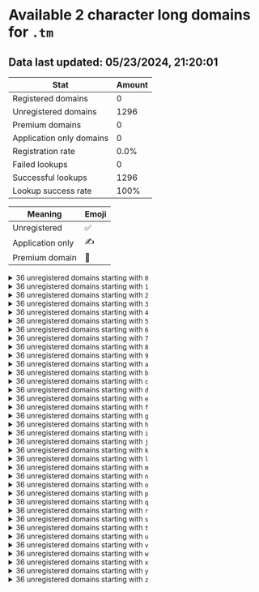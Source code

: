 # Available 2 character long domains for `.tm`

## Data last updated: 05/23/2024, 21:20:01

|Stat|Amount|
|--|--|
|Registered domains|0|
|Unregistered domains|1296|
|Premium domains|0|
|Application only domains|0|
|Registration rate|0.0%|
|Failed lookups|0|
|Successful lookups|1296|
|Lookup success rate|100%|


|Meaning|Emoji|
|--|--|
|Unregistered|:white_check_mark:|
|Application only|:writing_hand:|
|Premium domain|:gem:|

<details>
<summary>36 unregistered domains starting with <bold><code>0</code></bold></summary>

|Type|Domain|
|--|--|
|:white_check_mark:|`00.tm`|
|:white_check_mark:|`01.tm`|
|:white_check_mark:|`02.tm`|
|:white_check_mark:|`03.tm`|
|:white_check_mark:|`04.tm`|
|:white_check_mark:|`05.tm`|
|:white_check_mark:|`06.tm`|
|:white_check_mark:|`07.tm`|
|:white_check_mark:|`08.tm`|
|:white_check_mark:|`09.tm`|
|:white_check_mark:|`0a.tm`|
|:white_check_mark:|`0b.tm`|
|:white_check_mark:|`0c.tm`|
|:white_check_mark:|`0d.tm`|
|:white_check_mark:|`0e.tm`|
|:white_check_mark:|`0f.tm`|
|:white_check_mark:|`0g.tm`|
|:white_check_mark:|`0h.tm`|
|:white_check_mark:|`0i.tm`|
|:white_check_mark:|`0j.tm`|
|:white_check_mark:|`0k.tm`|
|:white_check_mark:|`0l.tm`|
|:white_check_mark:|`0m.tm`|
|:white_check_mark:|`0n.tm`|
|:white_check_mark:|`0o.tm`|
|:white_check_mark:|`0p.tm`|
|:white_check_mark:|`0q.tm`|
|:white_check_mark:|`0r.tm`|
|:white_check_mark:|`0s.tm`|
|:white_check_mark:|`0t.tm`|
|:white_check_mark:|`0u.tm`|
|:white_check_mark:|`0v.tm`|
|:white_check_mark:|`0w.tm`|
|:white_check_mark:|`0x.tm`|
|:white_check_mark:|`0y.tm`|
|:white_check_mark:|`0z.tm`|
</details>
<details>
<summary>36 unregistered domains starting with <bold><code>1</code></bold></summary>

|Type|Domain|
|--|--|
|:white_check_mark:|`10.tm`|
|:white_check_mark:|`11.tm`|
|:white_check_mark:|`12.tm`|
|:white_check_mark:|`13.tm`|
|:white_check_mark:|`14.tm`|
|:white_check_mark:|`15.tm`|
|:white_check_mark:|`16.tm`|
|:white_check_mark:|`17.tm`|
|:white_check_mark:|`18.tm`|
|:white_check_mark:|`19.tm`|
|:white_check_mark:|`1a.tm`|
|:white_check_mark:|`1b.tm`|
|:white_check_mark:|`1c.tm`|
|:white_check_mark:|`1d.tm`|
|:white_check_mark:|`1e.tm`|
|:white_check_mark:|`1f.tm`|
|:white_check_mark:|`1g.tm`|
|:white_check_mark:|`1h.tm`|
|:white_check_mark:|`1i.tm`|
|:white_check_mark:|`1j.tm`|
|:white_check_mark:|`1k.tm`|
|:white_check_mark:|`1l.tm`|
|:white_check_mark:|`1m.tm`|
|:white_check_mark:|`1n.tm`|
|:white_check_mark:|`1o.tm`|
|:white_check_mark:|`1p.tm`|
|:white_check_mark:|`1q.tm`|
|:white_check_mark:|`1r.tm`|
|:white_check_mark:|`1s.tm`|
|:white_check_mark:|`1t.tm`|
|:white_check_mark:|`1u.tm`|
|:white_check_mark:|`1v.tm`|
|:white_check_mark:|`1w.tm`|
|:white_check_mark:|`1x.tm`|
|:white_check_mark:|`1y.tm`|
|:white_check_mark:|`1z.tm`|
</details>
<details>
<summary>36 unregistered domains starting with <bold><code>2</code></bold></summary>

|Type|Domain|
|--|--|
|:white_check_mark:|`20.tm`|
|:white_check_mark:|`21.tm`|
|:white_check_mark:|`22.tm`|
|:white_check_mark:|`23.tm`|
|:white_check_mark:|`24.tm`|
|:white_check_mark:|`25.tm`|
|:white_check_mark:|`26.tm`|
|:white_check_mark:|`27.tm`|
|:white_check_mark:|`28.tm`|
|:white_check_mark:|`29.tm`|
|:white_check_mark:|`2a.tm`|
|:white_check_mark:|`2b.tm`|
|:white_check_mark:|`2c.tm`|
|:white_check_mark:|`2d.tm`|
|:white_check_mark:|`2e.tm`|
|:white_check_mark:|`2f.tm`|
|:white_check_mark:|`2g.tm`|
|:white_check_mark:|`2h.tm`|
|:white_check_mark:|`2i.tm`|
|:white_check_mark:|`2j.tm`|
|:white_check_mark:|`2k.tm`|
|:white_check_mark:|`2l.tm`|
|:white_check_mark:|`2m.tm`|
|:white_check_mark:|`2n.tm`|
|:white_check_mark:|`2o.tm`|
|:white_check_mark:|`2p.tm`|
|:white_check_mark:|`2q.tm`|
|:white_check_mark:|`2r.tm`|
|:white_check_mark:|`2s.tm`|
|:white_check_mark:|`2t.tm`|
|:white_check_mark:|`2u.tm`|
|:white_check_mark:|`2v.tm`|
|:white_check_mark:|`2w.tm`|
|:white_check_mark:|`2x.tm`|
|:white_check_mark:|`2y.tm`|
|:white_check_mark:|`2z.tm`|
</details>
<details>
<summary>36 unregistered domains starting with <bold><code>3</code></bold></summary>

|Type|Domain|
|--|--|
|:white_check_mark:|`30.tm`|
|:white_check_mark:|`31.tm`|
|:white_check_mark:|`32.tm`|
|:white_check_mark:|`33.tm`|
|:white_check_mark:|`34.tm`|
|:white_check_mark:|`35.tm`|
|:white_check_mark:|`36.tm`|
|:white_check_mark:|`37.tm`|
|:white_check_mark:|`38.tm`|
|:white_check_mark:|`39.tm`|
|:white_check_mark:|`3a.tm`|
|:white_check_mark:|`3b.tm`|
|:white_check_mark:|`3c.tm`|
|:white_check_mark:|`3d.tm`|
|:white_check_mark:|`3e.tm`|
|:white_check_mark:|`3f.tm`|
|:white_check_mark:|`3g.tm`|
|:white_check_mark:|`3h.tm`|
|:white_check_mark:|`3i.tm`|
|:white_check_mark:|`3j.tm`|
|:white_check_mark:|`3k.tm`|
|:white_check_mark:|`3l.tm`|
|:white_check_mark:|`3m.tm`|
|:white_check_mark:|`3n.tm`|
|:white_check_mark:|`3o.tm`|
|:white_check_mark:|`3p.tm`|
|:white_check_mark:|`3q.tm`|
|:white_check_mark:|`3r.tm`|
|:white_check_mark:|`3s.tm`|
|:white_check_mark:|`3t.tm`|
|:white_check_mark:|`3u.tm`|
|:white_check_mark:|`3v.tm`|
|:white_check_mark:|`3w.tm`|
|:white_check_mark:|`3x.tm`|
|:white_check_mark:|`3y.tm`|
|:white_check_mark:|`3z.tm`|
</details>
<details>
<summary>36 unregistered domains starting with <bold><code>4</code></bold></summary>

|Type|Domain|
|--|--|
|:white_check_mark:|`40.tm`|
|:white_check_mark:|`41.tm`|
|:white_check_mark:|`42.tm`|
|:white_check_mark:|`43.tm`|
|:white_check_mark:|`44.tm`|
|:white_check_mark:|`45.tm`|
|:white_check_mark:|`46.tm`|
|:white_check_mark:|`47.tm`|
|:white_check_mark:|`48.tm`|
|:white_check_mark:|`49.tm`|
|:white_check_mark:|`4a.tm`|
|:white_check_mark:|`4b.tm`|
|:white_check_mark:|`4c.tm`|
|:white_check_mark:|`4d.tm`|
|:white_check_mark:|`4e.tm`|
|:white_check_mark:|`4f.tm`|
|:white_check_mark:|`4g.tm`|
|:white_check_mark:|`4h.tm`|
|:white_check_mark:|`4i.tm`|
|:white_check_mark:|`4j.tm`|
|:white_check_mark:|`4k.tm`|
|:white_check_mark:|`4l.tm`|
|:white_check_mark:|`4m.tm`|
|:white_check_mark:|`4n.tm`|
|:white_check_mark:|`4o.tm`|
|:white_check_mark:|`4p.tm`|
|:white_check_mark:|`4q.tm`|
|:white_check_mark:|`4r.tm`|
|:white_check_mark:|`4s.tm`|
|:white_check_mark:|`4t.tm`|
|:white_check_mark:|`4u.tm`|
|:white_check_mark:|`4v.tm`|
|:white_check_mark:|`4w.tm`|
|:white_check_mark:|`4x.tm`|
|:white_check_mark:|`4y.tm`|
|:white_check_mark:|`4z.tm`|
</details>
<details>
<summary>36 unregistered domains starting with <bold><code>5</code></bold></summary>

|Type|Domain|
|--|--|
|:white_check_mark:|`50.tm`|
|:white_check_mark:|`51.tm`|
|:white_check_mark:|`52.tm`|
|:white_check_mark:|`53.tm`|
|:white_check_mark:|`54.tm`|
|:white_check_mark:|`55.tm`|
|:white_check_mark:|`56.tm`|
|:white_check_mark:|`57.tm`|
|:white_check_mark:|`58.tm`|
|:white_check_mark:|`59.tm`|
|:white_check_mark:|`5a.tm`|
|:white_check_mark:|`5b.tm`|
|:white_check_mark:|`5c.tm`|
|:white_check_mark:|`5d.tm`|
|:white_check_mark:|`5e.tm`|
|:white_check_mark:|`5f.tm`|
|:white_check_mark:|`5g.tm`|
|:white_check_mark:|`5h.tm`|
|:white_check_mark:|`5i.tm`|
|:white_check_mark:|`5j.tm`|
|:white_check_mark:|`5k.tm`|
|:white_check_mark:|`5l.tm`|
|:white_check_mark:|`5m.tm`|
|:white_check_mark:|`5n.tm`|
|:white_check_mark:|`5o.tm`|
|:white_check_mark:|`5p.tm`|
|:white_check_mark:|`5q.tm`|
|:white_check_mark:|`5r.tm`|
|:white_check_mark:|`5s.tm`|
|:white_check_mark:|`5t.tm`|
|:white_check_mark:|`5u.tm`|
|:white_check_mark:|`5v.tm`|
|:white_check_mark:|`5w.tm`|
|:white_check_mark:|`5x.tm`|
|:white_check_mark:|`5y.tm`|
|:white_check_mark:|`5z.tm`|
</details>
<details>
<summary>36 unregistered domains starting with <bold><code>6</code></bold></summary>

|Type|Domain|
|--|--|
|:white_check_mark:|`60.tm`|
|:white_check_mark:|`61.tm`|
|:white_check_mark:|`62.tm`|
|:white_check_mark:|`63.tm`|
|:white_check_mark:|`64.tm`|
|:white_check_mark:|`65.tm`|
|:white_check_mark:|`66.tm`|
|:white_check_mark:|`67.tm`|
|:white_check_mark:|`68.tm`|
|:white_check_mark:|`69.tm`|
|:white_check_mark:|`6a.tm`|
|:white_check_mark:|`6b.tm`|
|:white_check_mark:|`6c.tm`|
|:white_check_mark:|`6d.tm`|
|:white_check_mark:|`6e.tm`|
|:white_check_mark:|`6f.tm`|
|:white_check_mark:|`6g.tm`|
|:white_check_mark:|`6h.tm`|
|:white_check_mark:|`6i.tm`|
|:white_check_mark:|`6j.tm`|
|:white_check_mark:|`6k.tm`|
|:white_check_mark:|`6l.tm`|
|:white_check_mark:|`6m.tm`|
|:white_check_mark:|`6n.tm`|
|:white_check_mark:|`6o.tm`|
|:white_check_mark:|`6p.tm`|
|:white_check_mark:|`6q.tm`|
|:white_check_mark:|`6r.tm`|
|:white_check_mark:|`6s.tm`|
|:white_check_mark:|`6t.tm`|
|:white_check_mark:|`6u.tm`|
|:white_check_mark:|`6v.tm`|
|:white_check_mark:|`6w.tm`|
|:white_check_mark:|`6x.tm`|
|:white_check_mark:|`6y.tm`|
|:white_check_mark:|`6z.tm`|
</details>
<details>
<summary>36 unregistered domains starting with <bold><code>7</code></bold></summary>

|Type|Domain|
|--|--|
|:white_check_mark:|`70.tm`|
|:white_check_mark:|`71.tm`|
|:white_check_mark:|`72.tm`|
|:white_check_mark:|`73.tm`|
|:white_check_mark:|`74.tm`|
|:white_check_mark:|`75.tm`|
|:white_check_mark:|`76.tm`|
|:white_check_mark:|`77.tm`|
|:white_check_mark:|`78.tm`|
|:white_check_mark:|`79.tm`|
|:white_check_mark:|`7a.tm`|
|:white_check_mark:|`7b.tm`|
|:white_check_mark:|`7c.tm`|
|:white_check_mark:|`7d.tm`|
|:white_check_mark:|`7e.tm`|
|:white_check_mark:|`7f.tm`|
|:white_check_mark:|`7g.tm`|
|:white_check_mark:|`7h.tm`|
|:white_check_mark:|`7i.tm`|
|:white_check_mark:|`7j.tm`|
|:white_check_mark:|`7k.tm`|
|:white_check_mark:|`7l.tm`|
|:white_check_mark:|`7m.tm`|
|:white_check_mark:|`7n.tm`|
|:white_check_mark:|`7o.tm`|
|:white_check_mark:|`7p.tm`|
|:white_check_mark:|`7q.tm`|
|:white_check_mark:|`7r.tm`|
|:white_check_mark:|`7s.tm`|
|:white_check_mark:|`7t.tm`|
|:white_check_mark:|`7u.tm`|
|:white_check_mark:|`7v.tm`|
|:white_check_mark:|`7w.tm`|
|:white_check_mark:|`7x.tm`|
|:white_check_mark:|`7y.tm`|
|:white_check_mark:|`7z.tm`|
</details>
<details>
<summary>36 unregistered domains starting with <bold><code>8</code></bold></summary>

|Type|Domain|
|--|--|
|:white_check_mark:|`80.tm`|
|:white_check_mark:|`81.tm`|
|:white_check_mark:|`82.tm`|
|:white_check_mark:|`83.tm`|
|:white_check_mark:|`84.tm`|
|:white_check_mark:|`85.tm`|
|:white_check_mark:|`86.tm`|
|:white_check_mark:|`87.tm`|
|:white_check_mark:|`88.tm`|
|:white_check_mark:|`89.tm`|
|:white_check_mark:|`8a.tm`|
|:white_check_mark:|`8b.tm`|
|:white_check_mark:|`8c.tm`|
|:white_check_mark:|`8d.tm`|
|:white_check_mark:|`8e.tm`|
|:white_check_mark:|`8f.tm`|
|:white_check_mark:|`8g.tm`|
|:white_check_mark:|`8h.tm`|
|:white_check_mark:|`8i.tm`|
|:white_check_mark:|`8j.tm`|
|:white_check_mark:|`8k.tm`|
|:white_check_mark:|`8l.tm`|
|:white_check_mark:|`8m.tm`|
|:white_check_mark:|`8n.tm`|
|:white_check_mark:|`8o.tm`|
|:white_check_mark:|`8p.tm`|
|:white_check_mark:|`8q.tm`|
|:white_check_mark:|`8r.tm`|
|:white_check_mark:|`8s.tm`|
|:white_check_mark:|`8t.tm`|
|:white_check_mark:|`8u.tm`|
|:white_check_mark:|`8v.tm`|
|:white_check_mark:|`8w.tm`|
|:white_check_mark:|`8x.tm`|
|:white_check_mark:|`8y.tm`|
|:white_check_mark:|`8z.tm`|
</details>
<details>
<summary>36 unregistered domains starting with <bold><code>9</code></bold></summary>

|Type|Domain|
|--|--|
|:white_check_mark:|`90.tm`|
|:white_check_mark:|`91.tm`|
|:white_check_mark:|`92.tm`|
|:white_check_mark:|`93.tm`|
|:white_check_mark:|`94.tm`|
|:white_check_mark:|`95.tm`|
|:white_check_mark:|`96.tm`|
|:white_check_mark:|`97.tm`|
|:white_check_mark:|`98.tm`|
|:white_check_mark:|`99.tm`|
|:white_check_mark:|`9a.tm`|
|:white_check_mark:|`9b.tm`|
|:white_check_mark:|`9c.tm`|
|:white_check_mark:|`9d.tm`|
|:white_check_mark:|`9e.tm`|
|:white_check_mark:|`9f.tm`|
|:white_check_mark:|`9g.tm`|
|:white_check_mark:|`9h.tm`|
|:white_check_mark:|`9i.tm`|
|:white_check_mark:|`9j.tm`|
|:white_check_mark:|`9k.tm`|
|:white_check_mark:|`9l.tm`|
|:white_check_mark:|`9m.tm`|
|:white_check_mark:|`9n.tm`|
|:white_check_mark:|`9o.tm`|
|:white_check_mark:|`9p.tm`|
|:white_check_mark:|`9q.tm`|
|:white_check_mark:|`9r.tm`|
|:white_check_mark:|`9s.tm`|
|:white_check_mark:|`9t.tm`|
|:white_check_mark:|`9u.tm`|
|:white_check_mark:|`9v.tm`|
|:white_check_mark:|`9w.tm`|
|:white_check_mark:|`9x.tm`|
|:white_check_mark:|`9y.tm`|
|:white_check_mark:|`9z.tm`|
</details>
<details>
<summary>36 unregistered domains starting with <bold><code>a</code></bold></summary>

|Type|Domain|
|--|--|
|:white_check_mark:|`a0.tm`|
|:white_check_mark:|`a1.tm`|
|:white_check_mark:|`a2.tm`|
|:white_check_mark:|`a3.tm`|
|:white_check_mark:|`a4.tm`|
|:white_check_mark:|`a5.tm`|
|:white_check_mark:|`a6.tm`|
|:white_check_mark:|`a7.tm`|
|:white_check_mark:|`a8.tm`|
|:white_check_mark:|`a9.tm`|
|:white_check_mark:|`aa.tm`|
|:white_check_mark:|`ab.tm`|
|:white_check_mark:|`ac.tm`|
|:white_check_mark:|`ad.tm`|
|:white_check_mark:|`ae.tm`|
|:white_check_mark:|`af.tm`|
|:white_check_mark:|`ag.tm`|
|:white_check_mark:|`ah.tm`|
|:white_check_mark:|`ai.tm`|
|:white_check_mark:|`aj.tm`|
|:white_check_mark:|`ak.tm`|
|:white_check_mark:|`al.tm`|
|:white_check_mark:|`am.tm`|
|:white_check_mark:|`an.tm`|
|:white_check_mark:|`ao.tm`|
|:white_check_mark:|`ap.tm`|
|:white_check_mark:|`aq.tm`|
|:white_check_mark:|`ar.tm`|
|:white_check_mark:|`as.tm`|
|:white_check_mark:|`at.tm`|
|:white_check_mark:|`au.tm`|
|:white_check_mark:|`av.tm`|
|:white_check_mark:|`aw.tm`|
|:white_check_mark:|`ax.tm`|
|:white_check_mark:|`ay.tm`|
|:white_check_mark:|`az.tm`|
</details>
<details>
<summary>36 unregistered domains starting with <bold><code>b</code></bold></summary>

|Type|Domain|
|--|--|
|:white_check_mark:|`b0.tm`|
|:white_check_mark:|`b1.tm`|
|:white_check_mark:|`b2.tm`|
|:white_check_mark:|`b3.tm`|
|:white_check_mark:|`b4.tm`|
|:white_check_mark:|`b5.tm`|
|:white_check_mark:|`b6.tm`|
|:white_check_mark:|`b7.tm`|
|:white_check_mark:|`b8.tm`|
|:white_check_mark:|`b9.tm`|
|:white_check_mark:|`ba.tm`|
|:white_check_mark:|`bb.tm`|
|:white_check_mark:|`bc.tm`|
|:white_check_mark:|`bd.tm`|
|:white_check_mark:|`be.tm`|
|:white_check_mark:|`bf.tm`|
|:white_check_mark:|`bg.tm`|
|:white_check_mark:|`bh.tm`|
|:white_check_mark:|`bi.tm`|
|:white_check_mark:|`bj.tm`|
|:white_check_mark:|`bk.tm`|
|:white_check_mark:|`bl.tm`|
|:white_check_mark:|`bm.tm`|
|:white_check_mark:|`bn.tm`|
|:white_check_mark:|`bo.tm`|
|:white_check_mark:|`bp.tm`|
|:white_check_mark:|`bq.tm`|
|:white_check_mark:|`br.tm`|
|:white_check_mark:|`bs.tm`|
|:white_check_mark:|`bt.tm`|
|:white_check_mark:|`bu.tm`|
|:white_check_mark:|`bv.tm`|
|:white_check_mark:|`bw.tm`|
|:white_check_mark:|`bx.tm`|
|:white_check_mark:|`by.tm`|
|:white_check_mark:|`bz.tm`|
</details>
<details>
<summary>36 unregistered domains starting with <bold><code>c</code></bold></summary>

|Type|Domain|
|--|--|
|:white_check_mark:|`c0.tm`|
|:white_check_mark:|`c1.tm`|
|:white_check_mark:|`c2.tm`|
|:white_check_mark:|`c3.tm`|
|:white_check_mark:|`c4.tm`|
|:white_check_mark:|`c5.tm`|
|:white_check_mark:|`c6.tm`|
|:white_check_mark:|`c7.tm`|
|:white_check_mark:|`c8.tm`|
|:white_check_mark:|`c9.tm`|
|:white_check_mark:|`ca.tm`|
|:white_check_mark:|`cb.tm`|
|:white_check_mark:|`cc.tm`|
|:white_check_mark:|`cd.tm`|
|:white_check_mark:|`ce.tm`|
|:white_check_mark:|`cf.tm`|
|:white_check_mark:|`cg.tm`|
|:white_check_mark:|`ch.tm`|
|:white_check_mark:|`ci.tm`|
|:white_check_mark:|`cj.tm`|
|:white_check_mark:|`ck.tm`|
|:white_check_mark:|`cl.tm`|
|:white_check_mark:|`cm.tm`|
|:white_check_mark:|`cn.tm`|
|:white_check_mark:|`co.tm`|
|:white_check_mark:|`cp.tm`|
|:white_check_mark:|`cq.tm`|
|:white_check_mark:|`cr.tm`|
|:white_check_mark:|`cs.tm`|
|:white_check_mark:|`ct.tm`|
|:white_check_mark:|`cu.tm`|
|:white_check_mark:|`cv.tm`|
|:white_check_mark:|`cw.tm`|
|:white_check_mark:|`cx.tm`|
|:white_check_mark:|`cy.tm`|
|:white_check_mark:|`cz.tm`|
</details>
<details>
<summary>36 unregistered domains starting with <bold><code>d</code></bold></summary>

|Type|Domain|
|--|--|
|:white_check_mark:|`d0.tm`|
|:white_check_mark:|`d1.tm`|
|:white_check_mark:|`d2.tm`|
|:white_check_mark:|`d3.tm`|
|:white_check_mark:|`d4.tm`|
|:white_check_mark:|`d5.tm`|
|:white_check_mark:|`d6.tm`|
|:white_check_mark:|`d7.tm`|
|:white_check_mark:|`d8.tm`|
|:white_check_mark:|`d9.tm`|
|:white_check_mark:|`da.tm`|
|:white_check_mark:|`db.tm`|
|:white_check_mark:|`dc.tm`|
|:white_check_mark:|`dd.tm`|
|:white_check_mark:|`de.tm`|
|:white_check_mark:|`df.tm`|
|:white_check_mark:|`dg.tm`|
|:white_check_mark:|`dh.tm`|
|:white_check_mark:|`di.tm`|
|:white_check_mark:|`dj.tm`|
|:white_check_mark:|`dk.tm`|
|:white_check_mark:|`dl.tm`|
|:white_check_mark:|`dm.tm`|
|:white_check_mark:|`dn.tm`|
|:white_check_mark:|`do.tm`|
|:white_check_mark:|`dp.tm`|
|:white_check_mark:|`dq.tm`|
|:white_check_mark:|`dr.tm`|
|:white_check_mark:|`ds.tm`|
|:white_check_mark:|`dt.tm`|
|:white_check_mark:|`du.tm`|
|:white_check_mark:|`dv.tm`|
|:white_check_mark:|`dw.tm`|
|:white_check_mark:|`dx.tm`|
|:white_check_mark:|`dy.tm`|
|:white_check_mark:|`dz.tm`|
</details>
<details>
<summary>36 unregistered domains starting with <bold><code>e</code></bold></summary>

|Type|Domain|
|--|--|
|:white_check_mark:|`e0.tm`|
|:white_check_mark:|`e1.tm`|
|:white_check_mark:|`e2.tm`|
|:white_check_mark:|`e3.tm`|
|:white_check_mark:|`e4.tm`|
|:white_check_mark:|`e5.tm`|
|:white_check_mark:|`e6.tm`|
|:white_check_mark:|`e7.tm`|
|:white_check_mark:|`e8.tm`|
|:white_check_mark:|`e9.tm`|
|:white_check_mark:|`ea.tm`|
|:white_check_mark:|`eb.tm`|
|:white_check_mark:|`ec.tm`|
|:white_check_mark:|`ed.tm`|
|:white_check_mark:|`ee.tm`|
|:white_check_mark:|`ef.tm`|
|:white_check_mark:|`eg.tm`|
|:white_check_mark:|`eh.tm`|
|:white_check_mark:|`ei.tm`|
|:white_check_mark:|`ej.tm`|
|:white_check_mark:|`ek.tm`|
|:white_check_mark:|`el.tm`|
|:white_check_mark:|`em.tm`|
|:white_check_mark:|`en.tm`|
|:white_check_mark:|`eo.tm`|
|:white_check_mark:|`ep.tm`|
|:white_check_mark:|`eq.tm`|
|:white_check_mark:|`er.tm`|
|:white_check_mark:|`es.tm`|
|:white_check_mark:|`et.tm`|
|:white_check_mark:|`eu.tm`|
|:white_check_mark:|`ev.tm`|
|:white_check_mark:|`ew.tm`|
|:white_check_mark:|`ex.tm`|
|:white_check_mark:|`ey.tm`|
|:white_check_mark:|`ez.tm`|
</details>
<details>
<summary>36 unregistered domains starting with <bold><code>f</code></bold></summary>

|Type|Domain|
|--|--|
|:white_check_mark:|`f0.tm`|
|:white_check_mark:|`f1.tm`|
|:white_check_mark:|`f2.tm`|
|:white_check_mark:|`f3.tm`|
|:white_check_mark:|`f4.tm`|
|:white_check_mark:|`f5.tm`|
|:white_check_mark:|`f6.tm`|
|:white_check_mark:|`f7.tm`|
|:white_check_mark:|`f8.tm`|
|:white_check_mark:|`f9.tm`|
|:white_check_mark:|`fa.tm`|
|:white_check_mark:|`fb.tm`|
|:white_check_mark:|`fc.tm`|
|:white_check_mark:|`fd.tm`|
|:white_check_mark:|`fe.tm`|
|:white_check_mark:|`ff.tm`|
|:white_check_mark:|`fg.tm`|
|:white_check_mark:|`fh.tm`|
|:white_check_mark:|`fi.tm`|
|:white_check_mark:|`fj.tm`|
|:white_check_mark:|`fk.tm`|
|:white_check_mark:|`fl.tm`|
|:white_check_mark:|`fm.tm`|
|:white_check_mark:|`fn.tm`|
|:white_check_mark:|`fo.tm`|
|:white_check_mark:|`fp.tm`|
|:white_check_mark:|`fq.tm`|
|:white_check_mark:|`fr.tm`|
|:white_check_mark:|`fs.tm`|
|:white_check_mark:|`ft.tm`|
|:white_check_mark:|`fu.tm`|
|:white_check_mark:|`fv.tm`|
|:white_check_mark:|`fw.tm`|
|:white_check_mark:|`fx.tm`|
|:white_check_mark:|`fy.tm`|
|:white_check_mark:|`fz.tm`|
</details>
<details>
<summary>36 unregistered domains starting with <bold><code>g</code></bold></summary>

|Type|Domain|
|--|--|
|:white_check_mark:|`g0.tm`|
|:white_check_mark:|`g1.tm`|
|:white_check_mark:|`g2.tm`|
|:white_check_mark:|`g3.tm`|
|:white_check_mark:|`g4.tm`|
|:white_check_mark:|`g5.tm`|
|:white_check_mark:|`g6.tm`|
|:white_check_mark:|`g7.tm`|
|:white_check_mark:|`g8.tm`|
|:white_check_mark:|`g9.tm`|
|:white_check_mark:|`ga.tm`|
|:white_check_mark:|`gb.tm`|
|:white_check_mark:|`gc.tm`|
|:white_check_mark:|`gd.tm`|
|:white_check_mark:|`ge.tm`|
|:white_check_mark:|`gf.tm`|
|:white_check_mark:|`gg.tm`|
|:white_check_mark:|`gh.tm`|
|:white_check_mark:|`gi.tm`|
|:white_check_mark:|`gj.tm`|
|:white_check_mark:|`gk.tm`|
|:white_check_mark:|`gl.tm`|
|:white_check_mark:|`gm.tm`|
|:white_check_mark:|`gn.tm`|
|:white_check_mark:|`go.tm`|
|:white_check_mark:|`gp.tm`|
|:white_check_mark:|`gq.tm`|
|:white_check_mark:|`gr.tm`|
|:white_check_mark:|`gs.tm`|
|:white_check_mark:|`gt.tm`|
|:white_check_mark:|`gu.tm`|
|:white_check_mark:|`gv.tm`|
|:white_check_mark:|`gw.tm`|
|:white_check_mark:|`gx.tm`|
|:white_check_mark:|`gy.tm`|
|:white_check_mark:|`gz.tm`|
</details>
<details>
<summary>36 unregistered domains starting with <bold><code>h</code></bold></summary>

|Type|Domain|
|--|--|
|:white_check_mark:|`h0.tm`|
|:white_check_mark:|`h1.tm`|
|:white_check_mark:|`h2.tm`|
|:white_check_mark:|`h3.tm`|
|:white_check_mark:|`h4.tm`|
|:white_check_mark:|`h5.tm`|
|:white_check_mark:|`h6.tm`|
|:white_check_mark:|`h7.tm`|
|:white_check_mark:|`h8.tm`|
|:white_check_mark:|`h9.tm`|
|:white_check_mark:|`ha.tm`|
|:white_check_mark:|`hb.tm`|
|:white_check_mark:|`hc.tm`|
|:white_check_mark:|`hd.tm`|
|:white_check_mark:|`he.tm`|
|:white_check_mark:|`hf.tm`|
|:white_check_mark:|`hg.tm`|
|:white_check_mark:|`hh.tm`|
|:white_check_mark:|`hi.tm`|
|:white_check_mark:|`hj.tm`|
|:white_check_mark:|`hk.tm`|
|:white_check_mark:|`hl.tm`|
|:white_check_mark:|`hm.tm`|
|:white_check_mark:|`hn.tm`|
|:white_check_mark:|`ho.tm`|
|:white_check_mark:|`hp.tm`|
|:white_check_mark:|`hq.tm`|
|:white_check_mark:|`hr.tm`|
|:white_check_mark:|`hs.tm`|
|:white_check_mark:|`ht.tm`|
|:white_check_mark:|`hu.tm`|
|:white_check_mark:|`hv.tm`|
|:white_check_mark:|`hw.tm`|
|:white_check_mark:|`hx.tm`|
|:white_check_mark:|`hy.tm`|
|:white_check_mark:|`hz.tm`|
</details>
<details>
<summary>36 unregistered domains starting with <bold><code>i</code></bold></summary>

|Type|Domain|
|--|--|
|:white_check_mark:|`i0.tm`|
|:white_check_mark:|`i1.tm`|
|:white_check_mark:|`i2.tm`|
|:white_check_mark:|`i3.tm`|
|:white_check_mark:|`i4.tm`|
|:white_check_mark:|`i5.tm`|
|:white_check_mark:|`i6.tm`|
|:white_check_mark:|`i7.tm`|
|:white_check_mark:|`i8.tm`|
|:white_check_mark:|`i9.tm`|
|:white_check_mark:|`ia.tm`|
|:white_check_mark:|`ib.tm`|
|:white_check_mark:|`ic.tm`|
|:white_check_mark:|`id.tm`|
|:white_check_mark:|`ie.tm`|
|:white_check_mark:|`if.tm`|
|:white_check_mark:|`ig.tm`|
|:white_check_mark:|`ih.tm`|
|:white_check_mark:|`ii.tm`|
|:white_check_mark:|`ij.tm`|
|:white_check_mark:|`ik.tm`|
|:white_check_mark:|`il.tm`|
|:white_check_mark:|`im.tm`|
|:white_check_mark:|`in.tm`|
|:white_check_mark:|`io.tm`|
|:white_check_mark:|`ip.tm`|
|:white_check_mark:|`iq.tm`|
|:white_check_mark:|`ir.tm`|
|:white_check_mark:|`is.tm`|
|:white_check_mark:|`it.tm`|
|:white_check_mark:|`iu.tm`|
|:white_check_mark:|`iv.tm`|
|:white_check_mark:|`iw.tm`|
|:white_check_mark:|`ix.tm`|
|:white_check_mark:|`iy.tm`|
|:white_check_mark:|`iz.tm`|
</details>
<details>
<summary>36 unregistered domains starting with <bold><code>j</code></bold></summary>

|Type|Domain|
|--|--|
|:white_check_mark:|`j0.tm`|
|:white_check_mark:|`j1.tm`|
|:white_check_mark:|`j2.tm`|
|:white_check_mark:|`j3.tm`|
|:white_check_mark:|`j4.tm`|
|:white_check_mark:|`j5.tm`|
|:white_check_mark:|`j6.tm`|
|:white_check_mark:|`j7.tm`|
|:white_check_mark:|`j8.tm`|
|:white_check_mark:|`j9.tm`|
|:white_check_mark:|`ja.tm`|
|:white_check_mark:|`jb.tm`|
|:white_check_mark:|`jc.tm`|
|:white_check_mark:|`jd.tm`|
|:white_check_mark:|`je.tm`|
|:white_check_mark:|`jf.tm`|
|:white_check_mark:|`jg.tm`|
|:white_check_mark:|`jh.tm`|
|:white_check_mark:|`ji.tm`|
|:white_check_mark:|`jj.tm`|
|:white_check_mark:|`jk.tm`|
|:white_check_mark:|`jl.tm`|
|:white_check_mark:|`jm.tm`|
|:white_check_mark:|`jn.tm`|
|:white_check_mark:|`jo.tm`|
|:white_check_mark:|`jp.tm`|
|:white_check_mark:|`jq.tm`|
|:white_check_mark:|`jr.tm`|
|:white_check_mark:|`js.tm`|
|:white_check_mark:|`jt.tm`|
|:white_check_mark:|`ju.tm`|
|:white_check_mark:|`jv.tm`|
|:white_check_mark:|`jw.tm`|
|:white_check_mark:|`jx.tm`|
|:white_check_mark:|`jy.tm`|
|:white_check_mark:|`jz.tm`|
</details>
<details>
<summary>36 unregistered domains starting with <bold><code>k</code></bold></summary>

|Type|Domain|
|--|--|
|:white_check_mark:|`k0.tm`|
|:white_check_mark:|`k1.tm`|
|:white_check_mark:|`k2.tm`|
|:white_check_mark:|`k3.tm`|
|:white_check_mark:|`k4.tm`|
|:white_check_mark:|`k5.tm`|
|:white_check_mark:|`k6.tm`|
|:white_check_mark:|`k7.tm`|
|:white_check_mark:|`k8.tm`|
|:white_check_mark:|`k9.tm`|
|:white_check_mark:|`ka.tm`|
|:white_check_mark:|`kb.tm`|
|:white_check_mark:|`kc.tm`|
|:white_check_mark:|`kd.tm`|
|:white_check_mark:|`ke.tm`|
|:white_check_mark:|`kf.tm`|
|:white_check_mark:|`kg.tm`|
|:white_check_mark:|`kh.tm`|
|:white_check_mark:|`ki.tm`|
|:white_check_mark:|`kj.tm`|
|:white_check_mark:|`kk.tm`|
|:white_check_mark:|`kl.tm`|
|:white_check_mark:|`km.tm`|
|:white_check_mark:|`kn.tm`|
|:white_check_mark:|`ko.tm`|
|:white_check_mark:|`kp.tm`|
|:white_check_mark:|`kq.tm`|
|:white_check_mark:|`kr.tm`|
|:white_check_mark:|`ks.tm`|
|:white_check_mark:|`kt.tm`|
|:white_check_mark:|`ku.tm`|
|:white_check_mark:|`kv.tm`|
|:white_check_mark:|`kw.tm`|
|:white_check_mark:|`kx.tm`|
|:white_check_mark:|`ky.tm`|
|:white_check_mark:|`kz.tm`|
</details>
<details>
<summary>36 unregistered domains starting with <bold><code>l</code></bold></summary>

|Type|Domain|
|--|--|
|:white_check_mark:|`l0.tm`|
|:white_check_mark:|`l1.tm`|
|:white_check_mark:|`l2.tm`|
|:white_check_mark:|`l3.tm`|
|:white_check_mark:|`l4.tm`|
|:white_check_mark:|`l5.tm`|
|:white_check_mark:|`l6.tm`|
|:white_check_mark:|`l7.tm`|
|:white_check_mark:|`l8.tm`|
|:white_check_mark:|`l9.tm`|
|:white_check_mark:|`la.tm`|
|:white_check_mark:|`lb.tm`|
|:white_check_mark:|`lc.tm`|
|:white_check_mark:|`ld.tm`|
|:white_check_mark:|`le.tm`|
|:white_check_mark:|`lf.tm`|
|:white_check_mark:|`lg.tm`|
|:white_check_mark:|`lh.tm`|
|:white_check_mark:|`li.tm`|
|:white_check_mark:|`lj.tm`|
|:white_check_mark:|`lk.tm`|
|:white_check_mark:|`ll.tm`|
|:white_check_mark:|`lm.tm`|
|:white_check_mark:|`ln.tm`|
|:white_check_mark:|`lo.tm`|
|:white_check_mark:|`lp.tm`|
|:white_check_mark:|`lq.tm`|
|:white_check_mark:|`lr.tm`|
|:white_check_mark:|`ls.tm`|
|:white_check_mark:|`lt.tm`|
|:white_check_mark:|`lu.tm`|
|:white_check_mark:|`lv.tm`|
|:white_check_mark:|`lw.tm`|
|:white_check_mark:|`lx.tm`|
|:white_check_mark:|`ly.tm`|
|:white_check_mark:|`lz.tm`|
</details>
<details>
<summary>36 unregistered domains starting with <bold><code>m</code></bold></summary>

|Type|Domain|
|--|--|
|:white_check_mark:|`m0.tm`|
|:white_check_mark:|`m1.tm`|
|:white_check_mark:|`m2.tm`|
|:white_check_mark:|`m3.tm`|
|:white_check_mark:|`m4.tm`|
|:white_check_mark:|`m5.tm`|
|:white_check_mark:|`m6.tm`|
|:white_check_mark:|`m7.tm`|
|:white_check_mark:|`m8.tm`|
|:white_check_mark:|`m9.tm`|
|:white_check_mark:|`ma.tm`|
|:white_check_mark:|`mb.tm`|
|:white_check_mark:|`mc.tm`|
|:white_check_mark:|`md.tm`|
|:white_check_mark:|`me.tm`|
|:white_check_mark:|`mf.tm`|
|:white_check_mark:|`mg.tm`|
|:white_check_mark:|`mh.tm`|
|:white_check_mark:|`mi.tm`|
|:white_check_mark:|`mj.tm`|
|:white_check_mark:|`mk.tm`|
|:white_check_mark:|`ml.tm`|
|:white_check_mark:|`mm.tm`|
|:white_check_mark:|`mn.tm`|
|:white_check_mark:|`mo.tm`|
|:white_check_mark:|`mp.tm`|
|:white_check_mark:|`mq.tm`|
|:white_check_mark:|`mr.tm`|
|:white_check_mark:|`ms.tm`|
|:white_check_mark:|`mt.tm`|
|:white_check_mark:|`mu.tm`|
|:white_check_mark:|`mv.tm`|
|:white_check_mark:|`mw.tm`|
|:white_check_mark:|`mx.tm`|
|:white_check_mark:|`my.tm`|
|:white_check_mark:|`mz.tm`|
</details>
<details>
<summary>36 unregistered domains starting with <bold><code>n</code></bold></summary>

|Type|Domain|
|--|--|
|:white_check_mark:|`n0.tm`|
|:white_check_mark:|`n1.tm`|
|:white_check_mark:|`n2.tm`|
|:white_check_mark:|`n3.tm`|
|:white_check_mark:|`n4.tm`|
|:white_check_mark:|`n5.tm`|
|:white_check_mark:|`n6.tm`|
|:white_check_mark:|`n7.tm`|
|:white_check_mark:|`n8.tm`|
|:white_check_mark:|`n9.tm`|
|:white_check_mark:|`na.tm`|
|:white_check_mark:|`nb.tm`|
|:white_check_mark:|`nc.tm`|
|:white_check_mark:|`nd.tm`|
|:white_check_mark:|`ne.tm`|
|:white_check_mark:|`nf.tm`|
|:white_check_mark:|`ng.tm`|
|:white_check_mark:|`nh.tm`|
|:white_check_mark:|`ni.tm`|
|:white_check_mark:|`nj.tm`|
|:white_check_mark:|`nk.tm`|
|:white_check_mark:|`nl.tm`|
|:white_check_mark:|`nm.tm`|
|:white_check_mark:|`nn.tm`|
|:white_check_mark:|`no.tm`|
|:white_check_mark:|`np.tm`|
|:white_check_mark:|`nq.tm`|
|:white_check_mark:|`nr.tm`|
|:white_check_mark:|`ns.tm`|
|:white_check_mark:|`nt.tm`|
|:white_check_mark:|`nu.tm`|
|:white_check_mark:|`nv.tm`|
|:white_check_mark:|`nw.tm`|
|:white_check_mark:|`nx.tm`|
|:white_check_mark:|`ny.tm`|
|:white_check_mark:|`nz.tm`|
</details>
<details>
<summary>36 unregistered domains starting with <bold><code>o</code></bold></summary>

|Type|Domain|
|--|--|
|:white_check_mark:|`o0.tm`|
|:white_check_mark:|`o1.tm`|
|:white_check_mark:|`o2.tm`|
|:white_check_mark:|`o3.tm`|
|:white_check_mark:|`o4.tm`|
|:white_check_mark:|`o5.tm`|
|:white_check_mark:|`o6.tm`|
|:white_check_mark:|`o7.tm`|
|:white_check_mark:|`o8.tm`|
|:white_check_mark:|`o9.tm`|
|:white_check_mark:|`oa.tm`|
|:white_check_mark:|`ob.tm`|
|:white_check_mark:|`oc.tm`|
|:white_check_mark:|`od.tm`|
|:white_check_mark:|`oe.tm`|
|:white_check_mark:|`of.tm`|
|:white_check_mark:|`og.tm`|
|:white_check_mark:|`oh.tm`|
|:white_check_mark:|`oi.tm`|
|:white_check_mark:|`oj.tm`|
|:white_check_mark:|`ok.tm`|
|:white_check_mark:|`ol.tm`|
|:white_check_mark:|`om.tm`|
|:white_check_mark:|`on.tm`|
|:white_check_mark:|`oo.tm`|
|:white_check_mark:|`op.tm`|
|:white_check_mark:|`oq.tm`|
|:white_check_mark:|`or.tm`|
|:white_check_mark:|`os.tm`|
|:white_check_mark:|`ot.tm`|
|:white_check_mark:|`ou.tm`|
|:white_check_mark:|`ov.tm`|
|:white_check_mark:|`ow.tm`|
|:white_check_mark:|`ox.tm`|
|:white_check_mark:|`oy.tm`|
|:white_check_mark:|`oz.tm`|
</details>
<details>
<summary>36 unregistered domains starting with <bold><code>p</code></bold></summary>

|Type|Domain|
|--|--|
|:white_check_mark:|`p0.tm`|
|:white_check_mark:|`p1.tm`|
|:white_check_mark:|`p2.tm`|
|:white_check_mark:|`p3.tm`|
|:white_check_mark:|`p4.tm`|
|:white_check_mark:|`p5.tm`|
|:white_check_mark:|`p6.tm`|
|:white_check_mark:|`p7.tm`|
|:white_check_mark:|`p8.tm`|
|:white_check_mark:|`p9.tm`|
|:white_check_mark:|`pa.tm`|
|:white_check_mark:|`pb.tm`|
|:white_check_mark:|`pc.tm`|
|:white_check_mark:|`pd.tm`|
|:white_check_mark:|`pe.tm`|
|:white_check_mark:|`pf.tm`|
|:white_check_mark:|`pg.tm`|
|:white_check_mark:|`ph.tm`|
|:white_check_mark:|`pi.tm`|
|:white_check_mark:|`pj.tm`|
|:white_check_mark:|`pk.tm`|
|:white_check_mark:|`pl.tm`|
|:white_check_mark:|`pm.tm`|
|:white_check_mark:|`pn.tm`|
|:white_check_mark:|`po.tm`|
|:white_check_mark:|`pp.tm`|
|:white_check_mark:|`pq.tm`|
|:white_check_mark:|`pr.tm`|
|:white_check_mark:|`ps.tm`|
|:white_check_mark:|`pt.tm`|
|:white_check_mark:|`pu.tm`|
|:white_check_mark:|`pv.tm`|
|:white_check_mark:|`pw.tm`|
|:white_check_mark:|`px.tm`|
|:white_check_mark:|`py.tm`|
|:white_check_mark:|`pz.tm`|
</details>
<details>
<summary>36 unregistered domains starting with <bold><code>q</code></bold></summary>

|Type|Domain|
|--|--|
|:white_check_mark:|`q0.tm`|
|:white_check_mark:|`q1.tm`|
|:white_check_mark:|`q2.tm`|
|:white_check_mark:|`q3.tm`|
|:white_check_mark:|`q4.tm`|
|:white_check_mark:|`q5.tm`|
|:white_check_mark:|`q6.tm`|
|:white_check_mark:|`q7.tm`|
|:white_check_mark:|`q8.tm`|
|:white_check_mark:|`q9.tm`|
|:white_check_mark:|`qa.tm`|
|:white_check_mark:|`qb.tm`|
|:white_check_mark:|`qc.tm`|
|:white_check_mark:|`qd.tm`|
|:white_check_mark:|`qe.tm`|
|:white_check_mark:|`qf.tm`|
|:white_check_mark:|`qg.tm`|
|:white_check_mark:|`qh.tm`|
|:white_check_mark:|`qi.tm`|
|:white_check_mark:|`qj.tm`|
|:white_check_mark:|`qk.tm`|
|:white_check_mark:|`ql.tm`|
|:white_check_mark:|`qm.tm`|
|:white_check_mark:|`qn.tm`|
|:white_check_mark:|`qo.tm`|
|:white_check_mark:|`qp.tm`|
|:white_check_mark:|`qq.tm`|
|:white_check_mark:|`qr.tm`|
|:white_check_mark:|`qs.tm`|
|:white_check_mark:|`qt.tm`|
|:white_check_mark:|`qu.tm`|
|:white_check_mark:|`qv.tm`|
|:white_check_mark:|`qw.tm`|
|:white_check_mark:|`qx.tm`|
|:white_check_mark:|`qy.tm`|
|:white_check_mark:|`qz.tm`|
</details>
<details>
<summary>36 unregistered domains starting with <bold><code>r</code></bold></summary>

|Type|Domain|
|--|--|
|:white_check_mark:|`r0.tm`|
|:white_check_mark:|`r1.tm`|
|:white_check_mark:|`r2.tm`|
|:white_check_mark:|`r3.tm`|
|:white_check_mark:|`r4.tm`|
|:white_check_mark:|`r5.tm`|
|:white_check_mark:|`r6.tm`|
|:white_check_mark:|`r7.tm`|
|:white_check_mark:|`r8.tm`|
|:white_check_mark:|`r9.tm`|
|:white_check_mark:|`ra.tm`|
|:white_check_mark:|`rb.tm`|
|:white_check_mark:|`rc.tm`|
|:white_check_mark:|`rd.tm`|
|:white_check_mark:|`re.tm`|
|:white_check_mark:|`rf.tm`|
|:white_check_mark:|`rg.tm`|
|:white_check_mark:|`rh.tm`|
|:white_check_mark:|`ri.tm`|
|:white_check_mark:|`rj.tm`|
|:white_check_mark:|`rk.tm`|
|:white_check_mark:|`rl.tm`|
|:white_check_mark:|`rm.tm`|
|:white_check_mark:|`rn.tm`|
|:white_check_mark:|`ro.tm`|
|:white_check_mark:|`rp.tm`|
|:white_check_mark:|`rq.tm`|
|:white_check_mark:|`rr.tm`|
|:white_check_mark:|`rs.tm`|
|:white_check_mark:|`rt.tm`|
|:white_check_mark:|`ru.tm`|
|:white_check_mark:|`rv.tm`|
|:white_check_mark:|`rw.tm`|
|:white_check_mark:|`rx.tm`|
|:white_check_mark:|`ry.tm`|
|:white_check_mark:|`rz.tm`|
</details>
<details>
<summary>36 unregistered domains starting with <bold><code>s</code></bold></summary>

|Type|Domain|
|--|--|
|:white_check_mark:|`s0.tm`|
|:white_check_mark:|`s1.tm`|
|:white_check_mark:|`s2.tm`|
|:white_check_mark:|`s3.tm`|
|:white_check_mark:|`s4.tm`|
|:white_check_mark:|`s5.tm`|
|:white_check_mark:|`s6.tm`|
|:white_check_mark:|`s7.tm`|
|:white_check_mark:|`s8.tm`|
|:white_check_mark:|`s9.tm`|
|:white_check_mark:|`sa.tm`|
|:white_check_mark:|`sb.tm`|
|:white_check_mark:|`sc.tm`|
|:white_check_mark:|`sd.tm`|
|:white_check_mark:|`se.tm`|
|:white_check_mark:|`sf.tm`|
|:white_check_mark:|`sg.tm`|
|:white_check_mark:|`sh.tm`|
|:white_check_mark:|`si.tm`|
|:white_check_mark:|`sj.tm`|
|:white_check_mark:|`sk.tm`|
|:white_check_mark:|`sl.tm`|
|:white_check_mark:|`sm.tm`|
|:white_check_mark:|`sn.tm`|
|:white_check_mark:|`so.tm`|
|:white_check_mark:|`sp.tm`|
|:white_check_mark:|`sq.tm`|
|:white_check_mark:|`sr.tm`|
|:white_check_mark:|`ss.tm`|
|:white_check_mark:|`st.tm`|
|:white_check_mark:|`su.tm`|
|:white_check_mark:|`sv.tm`|
|:white_check_mark:|`sw.tm`|
|:white_check_mark:|`sx.tm`|
|:white_check_mark:|`sy.tm`|
|:white_check_mark:|`sz.tm`|
</details>
<details>
<summary>36 unregistered domains starting with <bold><code>t</code></bold></summary>

|Type|Domain|
|--|--|
|:white_check_mark:|`t0.tm`|
|:white_check_mark:|`t1.tm`|
|:white_check_mark:|`t2.tm`|
|:white_check_mark:|`t3.tm`|
|:white_check_mark:|`t4.tm`|
|:white_check_mark:|`t5.tm`|
|:white_check_mark:|`t6.tm`|
|:white_check_mark:|`t7.tm`|
|:white_check_mark:|`t8.tm`|
|:white_check_mark:|`t9.tm`|
|:white_check_mark:|`ta.tm`|
|:white_check_mark:|`tb.tm`|
|:white_check_mark:|`tc.tm`|
|:white_check_mark:|`td.tm`|
|:white_check_mark:|`te.tm`|
|:white_check_mark:|`tf.tm`|
|:white_check_mark:|`tg.tm`|
|:white_check_mark:|`th.tm`|
|:white_check_mark:|`ti.tm`|
|:white_check_mark:|`tj.tm`|
|:white_check_mark:|`tk.tm`|
|:white_check_mark:|`tl.tm`|
|:white_check_mark:|`tm.tm`|
|:white_check_mark:|`tn.tm`|
|:white_check_mark:|`to.tm`|
|:white_check_mark:|`tp.tm`|
|:white_check_mark:|`tq.tm`|
|:white_check_mark:|`tr.tm`|
|:white_check_mark:|`ts.tm`|
|:white_check_mark:|`tt.tm`|
|:white_check_mark:|`tu.tm`|
|:white_check_mark:|`tv.tm`|
|:white_check_mark:|`tw.tm`|
|:white_check_mark:|`tx.tm`|
|:white_check_mark:|`ty.tm`|
|:white_check_mark:|`tz.tm`|
</details>
<details>
<summary>36 unregistered domains starting with <bold><code>u</code></bold></summary>

|Type|Domain|
|--|--|
|:white_check_mark:|`u0.tm`|
|:white_check_mark:|`u1.tm`|
|:white_check_mark:|`u2.tm`|
|:white_check_mark:|`u3.tm`|
|:white_check_mark:|`u4.tm`|
|:white_check_mark:|`u5.tm`|
|:white_check_mark:|`u6.tm`|
|:white_check_mark:|`u7.tm`|
|:white_check_mark:|`u8.tm`|
|:white_check_mark:|`u9.tm`|
|:white_check_mark:|`ua.tm`|
|:white_check_mark:|`ub.tm`|
|:white_check_mark:|`uc.tm`|
|:white_check_mark:|`ud.tm`|
|:white_check_mark:|`ue.tm`|
|:white_check_mark:|`uf.tm`|
|:white_check_mark:|`ug.tm`|
|:white_check_mark:|`uh.tm`|
|:white_check_mark:|`ui.tm`|
|:white_check_mark:|`uj.tm`|
|:white_check_mark:|`uk.tm`|
|:white_check_mark:|`ul.tm`|
|:white_check_mark:|`um.tm`|
|:white_check_mark:|`un.tm`|
|:white_check_mark:|`uo.tm`|
|:white_check_mark:|`up.tm`|
|:white_check_mark:|`uq.tm`|
|:white_check_mark:|`ur.tm`|
|:white_check_mark:|`us.tm`|
|:white_check_mark:|`ut.tm`|
|:white_check_mark:|`uu.tm`|
|:white_check_mark:|`uv.tm`|
|:white_check_mark:|`uw.tm`|
|:white_check_mark:|`ux.tm`|
|:white_check_mark:|`uy.tm`|
|:white_check_mark:|`uz.tm`|
</details>
<details>
<summary>36 unregistered domains starting with <bold><code>v</code></bold></summary>

|Type|Domain|
|--|--|
|:white_check_mark:|`v0.tm`|
|:white_check_mark:|`v1.tm`|
|:white_check_mark:|`v2.tm`|
|:white_check_mark:|`v3.tm`|
|:white_check_mark:|`v4.tm`|
|:white_check_mark:|`v5.tm`|
|:white_check_mark:|`v6.tm`|
|:white_check_mark:|`v7.tm`|
|:white_check_mark:|`v8.tm`|
|:white_check_mark:|`v9.tm`|
|:white_check_mark:|`va.tm`|
|:white_check_mark:|`vb.tm`|
|:white_check_mark:|`vc.tm`|
|:white_check_mark:|`vd.tm`|
|:white_check_mark:|`ve.tm`|
|:white_check_mark:|`vf.tm`|
|:white_check_mark:|`vg.tm`|
|:white_check_mark:|`vh.tm`|
|:white_check_mark:|`vi.tm`|
|:white_check_mark:|`vj.tm`|
|:white_check_mark:|`vk.tm`|
|:white_check_mark:|`vl.tm`|
|:white_check_mark:|`vm.tm`|
|:white_check_mark:|`vn.tm`|
|:white_check_mark:|`vo.tm`|
|:white_check_mark:|`vp.tm`|
|:white_check_mark:|`vq.tm`|
|:white_check_mark:|`vr.tm`|
|:white_check_mark:|`vs.tm`|
|:white_check_mark:|`vt.tm`|
|:white_check_mark:|`vu.tm`|
|:white_check_mark:|`vv.tm`|
|:white_check_mark:|`vw.tm`|
|:white_check_mark:|`vx.tm`|
|:white_check_mark:|`vy.tm`|
|:white_check_mark:|`vz.tm`|
</details>
<details>
<summary>36 unregistered domains starting with <bold><code>w</code></bold></summary>

|Type|Domain|
|--|--|
|:white_check_mark:|`w0.tm`|
|:white_check_mark:|`w1.tm`|
|:white_check_mark:|`w2.tm`|
|:white_check_mark:|`w3.tm`|
|:white_check_mark:|`w4.tm`|
|:white_check_mark:|`w5.tm`|
|:white_check_mark:|`w6.tm`|
|:white_check_mark:|`w7.tm`|
|:white_check_mark:|`w8.tm`|
|:white_check_mark:|`w9.tm`|
|:white_check_mark:|`wa.tm`|
|:white_check_mark:|`wb.tm`|
|:white_check_mark:|`wc.tm`|
|:white_check_mark:|`wd.tm`|
|:white_check_mark:|`we.tm`|
|:white_check_mark:|`wf.tm`|
|:white_check_mark:|`wg.tm`|
|:white_check_mark:|`wh.tm`|
|:white_check_mark:|`wi.tm`|
|:white_check_mark:|`wj.tm`|
|:white_check_mark:|`wk.tm`|
|:white_check_mark:|`wl.tm`|
|:white_check_mark:|`wm.tm`|
|:white_check_mark:|`wn.tm`|
|:white_check_mark:|`wo.tm`|
|:white_check_mark:|`wp.tm`|
|:white_check_mark:|`wq.tm`|
|:white_check_mark:|`wr.tm`|
|:white_check_mark:|`ws.tm`|
|:white_check_mark:|`wt.tm`|
|:white_check_mark:|`wu.tm`|
|:white_check_mark:|`wv.tm`|
|:white_check_mark:|`ww.tm`|
|:white_check_mark:|`wx.tm`|
|:white_check_mark:|`wy.tm`|
|:white_check_mark:|`wz.tm`|
</details>
<details>
<summary>36 unregistered domains starting with <bold><code>x</code></bold></summary>

|Type|Domain|
|--|--|
|:white_check_mark:|`x0.tm`|
|:white_check_mark:|`x1.tm`|
|:white_check_mark:|`x2.tm`|
|:white_check_mark:|`x3.tm`|
|:white_check_mark:|`x4.tm`|
|:white_check_mark:|`x5.tm`|
|:white_check_mark:|`x6.tm`|
|:white_check_mark:|`x7.tm`|
|:white_check_mark:|`x8.tm`|
|:white_check_mark:|`x9.tm`|
|:white_check_mark:|`xa.tm`|
|:white_check_mark:|`xb.tm`|
|:white_check_mark:|`xc.tm`|
|:white_check_mark:|`xd.tm`|
|:white_check_mark:|`xe.tm`|
|:white_check_mark:|`xf.tm`|
|:white_check_mark:|`xg.tm`|
|:white_check_mark:|`xh.tm`|
|:white_check_mark:|`xi.tm`|
|:white_check_mark:|`xj.tm`|
|:white_check_mark:|`xk.tm`|
|:white_check_mark:|`xl.tm`|
|:white_check_mark:|`xm.tm`|
|:white_check_mark:|`xn.tm`|
|:white_check_mark:|`xo.tm`|
|:white_check_mark:|`xp.tm`|
|:white_check_mark:|`xq.tm`|
|:white_check_mark:|`xr.tm`|
|:white_check_mark:|`xs.tm`|
|:white_check_mark:|`xt.tm`|
|:white_check_mark:|`xu.tm`|
|:white_check_mark:|`xv.tm`|
|:white_check_mark:|`xw.tm`|
|:white_check_mark:|`xx.tm`|
|:white_check_mark:|`xy.tm`|
|:white_check_mark:|`xz.tm`|
</details>
<details>
<summary>36 unregistered domains starting with <bold><code>y</code></bold></summary>

|Type|Domain|
|--|--|
|:white_check_mark:|`y0.tm`|
|:white_check_mark:|`y1.tm`|
|:white_check_mark:|`y2.tm`|
|:white_check_mark:|`y3.tm`|
|:white_check_mark:|`y4.tm`|
|:white_check_mark:|`y5.tm`|
|:white_check_mark:|`y6.tm`|
|:white_check_mark:|`y7.tm`|
|:white_check_mark:|`y8.tm`|
|:white_check_mark:|`y9.tm`|
|:white_check_mark:|`ya.tm`|
|:white_check_mark:|`yb.tm`|
|:white_check_mark:|`yc.tm`|
|:white_check_mark:|`yd.tm`|
|:white_check_mark:|`ye.tm`|
|:white_check_mark:|`yf.tm`|
|:white_check_mark:|`yg.tm`|
|:white_check_mark:|`yh.tm`|
|:white_check_mark:|`yi.tm`|
|:white_check_mark:|`yj.tm`|
|:white_check_mark:|`yk.tm`|
|:white_check_mark:|`yl.tm`|
|:white_check_mark:|`ym.tm`|
|:white_check_mark:|`yn.tm`|
|:white_check_mark:|`yo.tm`|
|:white_check_mark:|`yp.tm`|
|:white_check_mark:|`yq.tm`|
|:white_check_mark:|`yr.tm`|
|:white_check_mark:|`ys.tm`|
|:white_check_mark:|`yt.tm`|
|:white_check_mark:|`yu.tm`|
|:white_check_mark:|`yv.tm`|
|:white_check_mark:|`yw.tm`|
|:white_check_mark:|`yx.tm`|
|:white_check_mark:|`yy.tm`|
|:white_check_mark:|`yz.tm`|
</details>
<details>
<summary>36 unregistered domains starting with <bold><code>z</code></bold></summary>

|Type|Domain|
|--|--|
|:white_check_mark:|`z0.tm`|
|:white_check_mark:|`z1.tm`|
|:white_check_mark:|`z2.tm`|
|:white_check_mark:|`z3.tm`|
|:white_check_mark:|`z4.tm`|
|:white_check_mark:|`z5.tm`|
|:white_check_mark:|`z6.tm`|
|:white_check_mark:|`z7.tm`|
|:white_check_mark:|`z8.tm`|
|:white_check_mark:|`z9.tm`|
|:white_check_mark:|`za.tm`|
|:white_check_mark:|`zb.tm`|
|:white_check_mark:|`zc.tm`|
|:white_check_mark:|`zd.tm`|
|:white_check_mark:|`ze.tm`|
|:white_check_mark:|`zf.tm`|
|:white_check_mark:|`zg.tm`|
|:white_check_mark:|`zh.tm`|
|:white_check_mark:|`zi.tm`|
|:white_check_mark:|`zj.tm`|
|:white_check_mark:|`zk.tm`|
|:white_check_mark:|`zl.tm`|
|:white_check_mark:|`zm.tm`|
|:white_check_mark:|`zn.tm`|
|:white_check_mark:|`zo.tm`|
|:white_check_mark:|`zp.tm`|
|:white_check_mark:|`zq.tm`|
|:white_check_mark:|`zr.tm`|
|:white_check_mark:|`zs.tm`|
|:white_check_mark:|`zt.tm`|
|:white_check_mark:|`zu.tm`|
|:white_check_mark:|`zv.tm`|
|:white_check_mark:|`zw.tm`|
|:white_check_mark:|`zx.tm`|
|:white_check_mark:|`zy.tm`|
|:white_check_mark:|`zz.tm`|
</details>